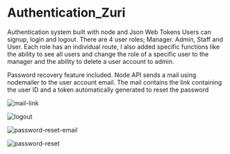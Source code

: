 # Authentication_Zuri

Authentication system built with node and Json Web Tokens
Users can signup, login and logout.
There are 4 user roles; Manager. Admin, Staff and User. Each role has an individual route,
I also added specific functions like the ability to see all users and change the role of a specific user to the manager and the ability to delete a user account to admin.

Password recovery feature included. Node API sends a mail using nodemailer to the user account email. The mail contains the link containing the user ID and a token automatically generated to reset the password



![mail-link](https://user-images.githubusercontent.com/32121772/183269657-bd94961d-1133-40f3-83ef-9785edd33739.png)

![logout](https://user-images.githubusercontent.com/32121772/183269658-34c09120-1036-478e-8fb4-d8f2ca3a745d.png)

![password-reset-email](https://user-images.githubusercontent.com/32121772/183269659-8b806d63-2f17-4a0c-9ee2-595d609928da.png)

![password-reset](https://user-images.githubusercontent.com/32121772/183269660-a4c6e584-3ac2-4500-8367-29f84aca52a0.png)
